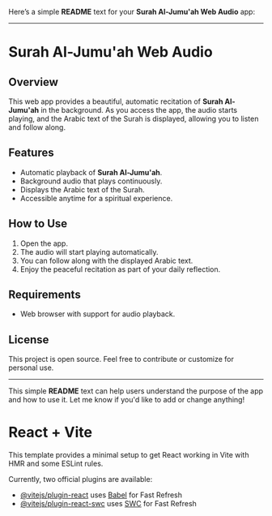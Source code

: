 Here’s a simple **README** text for your **Surah Al-Jumu'ah Web Audio** app:

---

# Surah Al-Jumu'ah Web Audio

## Overview
This web app provides a beautiful, automatic recitation of **Surah Al-Jumu'ah** in the background. As you access the app, the audio starts playing, and the Arabic text of the Surah is displayed, allowing you to listen and follow along.

## Features
- Automatic playback of **Surah Al-Jumu'ah**.
- Background audio that plays continuously.
- Displays the Arabic text of the Surah.
- Accessible anytime for a spiritual experience.

## How to Use
1. Open the app.
2. The audio will start playing automatically.
3. You can follow along with the displayed Arabic text.
4. Enjoy the peaceful recitation as part of your daily reflection.

## Requirements
- Web browser with support for audio playback.

## License
This project is open source. Feel free to contribute or customize for personal use.

---

This simple **README** text can help users understand the purpose of the app and how to use it. Let me know if you'd like to add or change anything!


# React + Vite

This template provides a minimal setup to get React working in Vite with HMR and some ESLint rules.

Currently, two official plugins are available:

- [@vitejs/plugin-react](https://github.com/vitejs/vite-plugin-react/blob/main/packages/plugin-react/README.md) uses [Babel](https://babeljs.io/) for Fast Refresh
- [@vitejs/plugin-react-swc](https://github.com/vitejs/vite-plugin-react-swc) uses [SWC](https://swc.rs/) for Fast Refresh

